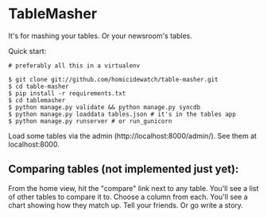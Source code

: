 TableMasher
===========

It's for mashing your tables. Or your newsroom's tables.

Quick start:

    # preferably all this in a virtualenv
    
    $ git clone git://github.com/homicidewatch/table-masher.git
    $ cd table-masher
    $ pip install -r requirements.txt
    $ cd tablemasher
    $ python manage.py validate && python manage.py syncdb
    $ python manage.py loaddata tables.json # it's in the tables app
    $ python manage.py runserver # or run_gunicorn
    
Load some tables via the admin (http://localhost:8000/admin/). See them at localhost:8000.

Comparing tables (not implemented just yet):
--------------------------------------------

From the home view, hit the "compare" link next to any table. You'll see a list of other tables to compare it to. Choose a column from each. You'll see a chart showing how they match up. Tell your friends. Or go write a story.